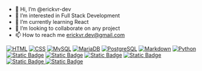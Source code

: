 - 👋 Hi, I’m @erickvr-dev
- 👀 I’m interested in Full Stack Development
- 🌱 I’m currently learning React
- 💞️ I’m looking to collaborate on any project
- 📫 How to reach me erickvr.dev@gmail.com

[![HTML](https://img.shields.io/badge/HTML5-06283D?style=for-the-badge&logo=HTML5&logoColor=white&labelColor=FF4C29)]()
[![CSS](https://img.shields.io/badge/CSS3-06283D?style=for-the-badge&logo=CSS3&logoColor=white&labelColor=7FBCD2)]()
[![MySQL](https://img.shields.io/badge/MySQL-06283D?style=for-the-badge&logo=mysql&logoColor=white&labelColor=256D85)]()
[![MariaDB](https://img.shields.io/badge/MariaDB-06283D?style=for-the-badge&logo=MariaDB&logoColor=white&labelColor=47B5FF)]()
[![PostgreSQL](https://img.shields.io/badge/PostgreSQL-06283D?style=for-the-badge&logo=PostgreSQL&logoColor=white&labelColor=FD841F)]()
[![Markdown](https://img.shields.io/badge/Markdown-06283D?style=for-the-badge&logo=Markdown&logoColor=white&labelColor=346751)]()
[![Python](https://img.shields.io/badge/Python-06283D?style=for-the-badge&logo=Python&logoColor=white&labelColor=24AA85)]()
[![Static Badge](https://img.shields.io/badge/Node.js-06283D?style=for-the-badge&logo=nodedotjs&logoColor=white&labelColor=339933)]()
[![Static Badge](https://img.shields.io/badge/Express-06283D?style=for-the-badge&logo=express&logoColor=white&labelColor=5C73E7)]()
[![Static Badge](https://img.shields.io/badge/EJS-06283D?style=for-the-badge&logo=ejs&logoColor=white&labelColor=DD4B39)]()
[![Static Badge](https://img.shields.io/badge/Bootstrap-06283D?style=for-the-badge&logo=bootstrap&logoColor=white&labelColor=7952B3)
]()
[![Static Badge](https://img.shields.io/badge/Javascript-06283D?style=for-the-badge&logo=javascript&logoColor=white&labelColor=F7DF1E)
]()
[![Static Badge](https://img.shields.io/badge/jQuery-06283D?style=for-the-badge&logo=jquery&logoColor=white&labelColor=0769AD)
]()


<!---
erickvr2k/erickvr2k is a ✨ special ✨ repository because its `README.md` (this file) appears on your GitHub profile.
You can click the Preview link to take a look at your changes.
--->
